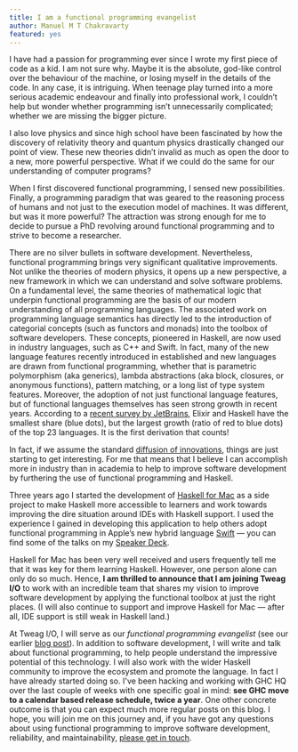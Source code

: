 ```yaml
---
title: I am a functional programming evangelist
author: Manuel M T Chakravarty
featured: yes
---
```


I have had a passion for programming ever since I wrote my first piece of code as a kid. I am not sure why. Maybe it is the absolute, god-like control over the behaviour of the machine, or losing myself in the details of the code. In any case, it is intriguing. When teenage play turned into a more serious academic endeavour and finally into professional work, I couldn’t help but wonder whether programming isn’t unnecessarily complicated; whether we are missing the bigger picture. 

I also love physics and since high school have been fascinated by how the discovery of relativity theory and quantum physics drastically changed our point of view. These new theories didn’t invalid as much as open the door to a new, more powerful perspective. What if we could do the same for our understanding of computer programs?

When I first discovered functional programming, I sensed new possibilities. Finally, a programming paradigm that was geared to the reasoning process of humans and not just to the execution model of machines. It was different, but was it more powerful? The attraction was strong enough for me to decide to pursue a PhD revolving around functional programming and to strive to become a researcher. 

There are no silver bullets in software development. Nevertheless, functional programming brings very significant qualitative improvements. Not unlike the theories of modern physics, it opens up a new perspective, a new framework in which we can understand and solve software problems. On a fundamental level, the same theories of mathematical logic that underpin functional programming are the basis of our modern understanding of all programming languages. The associated work on programming language semantics has directly led to the introduction of categorial concepts (such as functors and monads) into the toolbox of software developers. These concepts, pioneered in Haskell, are now used in industry languages, such as C++ and Swift. In fact, many of the new language features recently introduced in established and new languages are drawn from functional programming, whether that is parametric polymorphism (aka generics), lambda abstractions (aka block, closures, or anonymous functions), pattern matching, or a long list of type system features. Moreover, the adoption of not just functional language features, but of functional languages themselves has seen strong growth in recent years. According to a [recent survey by JetBrains](https://www.jetbrains.com/research/devecosystem-2017/#key-takeaways), Elixir and Haskell have the smallest share (blue dots), but the largest growth (ratio of red to blue dots) of the top 23 languages. It is the first derivation that counts!

In fact, if we assume the standard [diffusion of innovations](https://en.wikipedia.org/wiki/Diffusion_of_innovations), things are just starting to get interesting. For me that means that I believe I can accomplish more in industry than in academia to help to improve software development by furthering the use of functional programming and Haskell. 

Three years ago I started the development of [Haskell for Mac](http://haskellformac.com) as a side project to make Haskell more accessible to learners and work towards improving the dire situation around IDEs with Haskell support. I used the experience I gained in developing this application to help others adopt functional programming in Apple’s new hybrid language [Swift](https://swift.org) — you can find some of the talks on my [Speaker Deck](https://speakerdeck.com/mchakravarty).

Haskell for Mac has been very well received and users frequently tell me that it was key for them learning Haskell. However, one person alone can only do so much. Hence, **I am thrilled to announce that I am joining Tweag I/O** to work with an incredible team that shares my vision to improve software development by applying the functional toolbox at just the right places. (I will also continue to support and improve Haskell for Mac — after all, IDE support is still weak in Haskell land.)

At Tweag I/O, I will serve as our *functional programming evangelist*
(see our earlier [blog post](http://www.tweag.io/posts/2017-05-18-hiring-technical-evangelist.html)). In addition to software development, I will write and talk about functional programming, to help people understand the impressive potential of this technology. I will also work with the wider Haskell community to improve the ecosystem and promote the language. In fact I have already started doing so. I've been hacking and working with GHC HQ over the last couple of weeks with one specific goal in mind: **see GHC move to a calendar based release schedule, twice a year**. One other concrete outcome is that you can expect much more regular posts on this blog. I hope, you will join me on this journey and, if you have got any questions about using functional programming to improve software development, reliability, and maintainability, [please get in touch](mailto:manuel.chakravarty@tweag.io).
